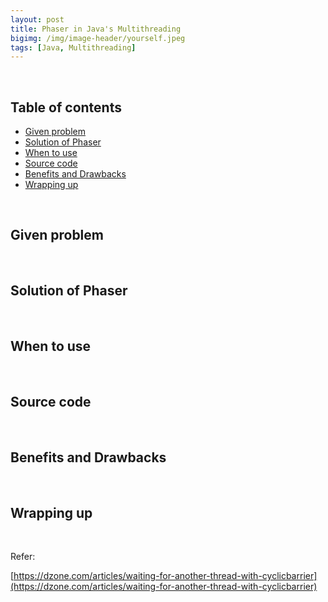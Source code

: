 ```yaml
---
layout: post
title: Phaser in Java's Multithreading
bigimg: /img/image-header/yourself.jpeg
tags: [Java, Multithreading]
---
```





<br>

## Table of contents
- [Given problem](#given-problem)
- [Solution of Phaser](#solution-of-phaser)
- [When to use](#when-to-use)
- [Source code](#source-code)
- [Benefits and Drawbacks](#benefits-and-drawbacks)
- [Wrapping up](#wrapping-up)


<br>

## Given problem





<br>

## Solution of Phaser






<br>

## When to use




<br>

## Source code




<br>

## Benefits and Drawbacks




<br>

## Wrapping up




<br>

Refer:

[https://dzone.com/articles/waiting-for-another-thread-with-cyclicbarrier](https://dzone.com/articles/waiting-for-another-thread-with-cyclicbarrier)